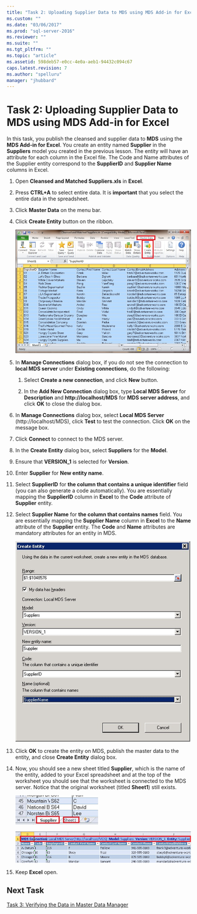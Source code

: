 ```yaml
---
title: "Task 2: Uploading Supplier Data to MDS using MDS Add-in for Excel | Microsoft Docs"
ms.custom: ""
ms.date: "03/06/2017"
ms.prod: "sql-server-2016"
ms.reviewer: ""
ms.suite: ""
ms.tgt_pltfrm: ""
ms.topic: "article"
ms.assetid: 598deb57-e0cc-4e0a-aeb1-94432c094c67
caps.latest.revision: 7
ms.author: "spelluru"
manager: "jhubbard"
---
```

# Task 2: Uploading Supplier Data to MDS using MDS Add-in for Excel
In this task, you publish the cleansed and supplier data to **MDS** using the **MDS Add-in for Excel**. You create an entity named **Supplier** in the **Suppliers** model you created in the previous lesson. The entity will have an attribute for each column in the Excel file. The Code and Name attributes of the Supplier entity correspond to the **SupplierID** and **Supplier Name** columns in Excel.  
  
1.  Open **Cleansed and Matched Suppliers.xls** in **Excel**.  
  
2.  Press **CTRL+A** to select entire data. It is **important** that you select the entire data in the spreadsheet.  
  
3.  Click **Master Data** on the menu bar.  
  
4.  Click **Create Entity** button on the ribbon.  
  
    ![Excel - Master Data Tab - Create Entity Button](../a9notintoc/media/et-ulingsdtomdsusingmdsaddinforexcel-01.jpg "Excel - Master Data Tab - Create Entity Button")  
  
5.  In **Manage Connections** dialog box, if you do not see the connection to **local MDS server** under **Existing connections**, do the following:  
  
    1.  Select **Create a new connection**, and click **New** button.  
  
    2.  In the **Add New Connection** dialog box, type **Local MDS Server** for **Description** and **http://localhost/MDS** for **MDS server address**, and click **OK** to close the dialog box.  
  
6.  In **Manage Connections** dialog box, select **Local MDS Server** (http://localhost/MDS), click **Test** to test the connection. Click **OK** on the message box.  
  
7.  Click **Connect** to connect to the MDS server.  
  
8.  In the **Create Entity** dialog box, select **Suppliers** for the **Model**.  
  
9. Ensure that **VERSION_1** is selected for **Version**.  
  
10. Enter **Supplier** for **New entity name**.  
  
11. Select **SupplierID** for **the column that contains a unique identifier** field (you can also generate a code automatically). You are essentially mapping the **SupplierID** column in **Excel** to the **Code** attribute of **Supplier** entity.  
  
12. Select **Supplier Name** for **the column that contains names** field. You are essentially mapping the **Supplier Name** column in **Excel** to the **Name** attribute of the **Supplier** entity. The **Code** and **Name** attributes are mandatory attributes for an entity in MDS.  
  
    ![Create Entity Dialog Box](../a9notintoc/media/et-ulingsdtomdsusingmdsaddinforexcel-02.jpg "Create Entity Dialog Box")  
  
13. Click **OK** to create the entity on MDS, publish the master data to the entity, and close **Create Entity** dialog box.  
  
14. Now, you should see a new sheet titled **Supplier**, which is the name of the entity, added to your Excel spreadsheet and at the top of the worksheet you should see that the worksheet is connected to the MDS server. Notice that the original worksheet (titled **Sheet1**) still exists.  
  
    ![Excel - Supplier and Sheet1 Tabs](../a9notintoc/media/et-ulingsdtomdsusingmdsaddinforexcel-03.jpg "Excel - Supplier and Sheet1 Tabs")  
  
    ![Excel - Showing MDS Connection Details](../a9notintoc/media/et-ulingsdtomdsusingmdsaddinforexcel-04.jpg "Excel - Showing MDS Connection Details")  
  
15. Keep **Excel** open.  
  
## Next Task  
[Task 3: Verifying the Data in Master Data Manager](../a9notintoc/task-3-verifying-the-data-in-master-data-manager.md)  
  
